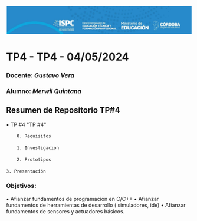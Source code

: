 ![logo](./IMAGENES/image.png)

# TP4 - TP4 - 04/05/2024  

###  Docente: *Gustavo Vera*
### Alumno: *Merwil Quintana* 



## Resumen de Repositorio  TP#4  
• TP #4 "TP #4"  

        0. Requisitos 

        1. Investigacion

        2. Prototipos

	3. Presentación


### Objetivos:
• Afianzar fundamentos de programación en C/C++
• Afianzar fundamentos de herramientas de desarrollo (
simuladores, ide)
• Afianzar fundamentos de sensores y actuadores básicos.
